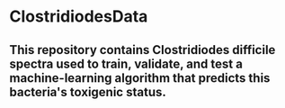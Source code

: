 # ClostridiodesData

## This repository contains Clostridiodes difficile spectra used to train, validate, and test a machine-learning algorithm that predicts this bacteria's toxigenic status. 
